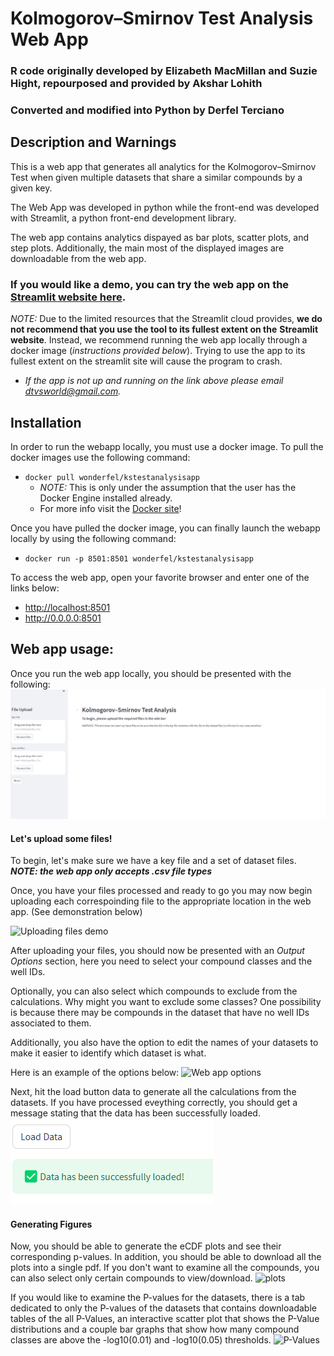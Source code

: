 # Kolmogorov–Smirnov Test Analysis Web App
### R code originally developed by Elizabeth MacMillan and Suzie Hight, repourposed and provided by Akshar Lohith 
### Converted and modified into Python by Derfel Terciano

## Description and Warnings
This is a web app that generates all analytics for the Kolmogorov–Smirnov Test when
given multiple datasets that share a similar compounds by a given key.

The Web App was developed in python while the front-end was developed with
Streamlit, a python front-end development library. 

The web app contains analytics dispayed as bar plots, scatter plots, and step plots.
Additionally, the main most of the displayed images are downloadable from the web app.

### If you would like a demo, you can try the web app on the [Streamlit website here](https://kstestanalysis.streamlit.app/).
*NOTE:* Due to the limited resources that the Streamlit cloud provides, **we do not recommend that you use the tool to its fullest extent on the**
**Streamlit website**. Instead, we recommend running the web app locally through a docker image (*instructions provided below*). Trying to use
the app to its fullest extent on the streamlit site will cause the program to crash. 
- *If the app is not up and running on the link above please email <dtvsworld@gmail.com>.*

## Installation

In order to run the webapp locally, you must use a docker image. To pull the docker images use the following command:
- `docker pull wonderfel/kstestanalysisapp`
    - *NOTE:* This is only under the assumption that the user has the Docker Engine installed already.
    - For more info visit the [Docker site](https://docs.docker.com/engine/install/)!

Once you have pulled the docker image, you can finally launch the webapp locally by using the following command:
- `docker run -p 8501:8501 wonderfel/kstestanalysisapp`

To access the web app, open your favorite browser and enter one of the links below:
- <http://localhost:8501>
- <http://0.0.0.0:8501>

## Web app usage:

Once you run the web app locally, you should be presented with the following:
![Web app home page](images/home.png)

#### Let's upload some files!
To begin, let's make sure we have a key file and a set of dataset files.
***NOTE: the web app only accepts .csv file types***

Once, you have your files processed and ready to go you may now begin uploading each correspoinding file to the appropriate location in the web app. (See demonstration below)

![Uploading files demo](images/uploadView.gif)

After uploading your files, you should now be presented with an *Output Options* section, here you need to select your compound classes and the well IDs.

Optionally, you can also select which compounds to exclude from the calculations. Why might you want to exclude some classes? One possibility is because there may be compounds in the dataset that have no well IDs associated to them.

Additionally, you also have the option to edit the names of your datasets to make it easier to identify which dataset is what.

Here is an example of the options below:
![Web app options](images/options.gif)

Next, hit the load button data to generate all the calculations from the datasets.
If you have processed eveything correctly, you should get a message stating that the data has been successfully loaded.
![Success Image](images/success.png)

#### Generating Figures

Now, you should be able to generate the eCDF plots and see their corresponding p-values. In addition, you should be able to download all the plots into a single pdf.
If you don't want to examine all the compounds, you can also select only certain compounds to view/download.
![plots](images/plots.gif)

If you would like to examine the P-values for the datasets, there is a tab dedicated to only the P-values of the datasets that contains downloadable tables of the all P-Values, an interactive scatter plot that shows the P-Value distributions and a couple bar graphs that show how many compound classes are above the -log10(0.01) and -log10(0.05) thresholds.
![P-Values](images/pVals.gif)
